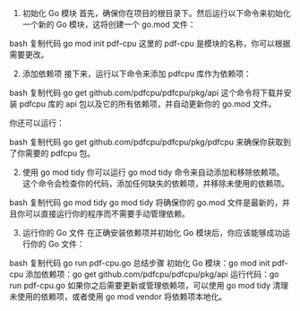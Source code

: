 1. 初始化 Go 模块
首先，确保你在项目的根目录下。然后运行以下命令来初始化一个新的 Go 模块，这将创建一个 go.mod 文件：

bash
复制代码
go mod init pdf-cpu
这里的 pdf-cpu 是模块的名称，你可以根据需要更改。

2. 添加依赖项
接下来，运行以下命令来添加 pdfcpu 库作为依赖项：

bash
复制代码
go get github.com/pdfcpu/pdfcpu/pkg/api
这个命令将下载并安装 pdfcpu 库的 api 包以及它的所有依赖项，并自动更新你的 go.mod 文件。

你还可以运行：

bash
复制代码
go get github.com/pdfcpu/pdfcpu/pkg/pdfcpu
来确保你获取到了你需要的 pdfcpu 包。


2. 使用 go mod tidy
你可以运行 go mod tidy 命令来自动添加和移除依赖项。这个命令会检查你的代码，添加任何缺失的依赖项，并移除未使用的依赖项。

bash
复制代码
go mod tidy
go mod tidy 将确保你的 go.mod 文件是最新的，并且你可以直接运行你的程序而不需要手动管理依赖。

3. 运行你的 Go 文件
在正确安装依赖项并初始化 Go 模块后，你应该能够成功运行你的 Go 文件：

bash
复制代码
go run pdf-cpu.go
总结步骤
初始化 Go 模块：go mod init pdf-cpu
添加依赖项：go get github.com/pdfcpu/pdfcpu/pkg/api
运行代码：go run pdf-cpu.go
如果你之后需要更新或管理依赖项，可以使用 go mod tidy 清理未使用的依赖项，或者使用 go mod vendor 将依赖项本地化。